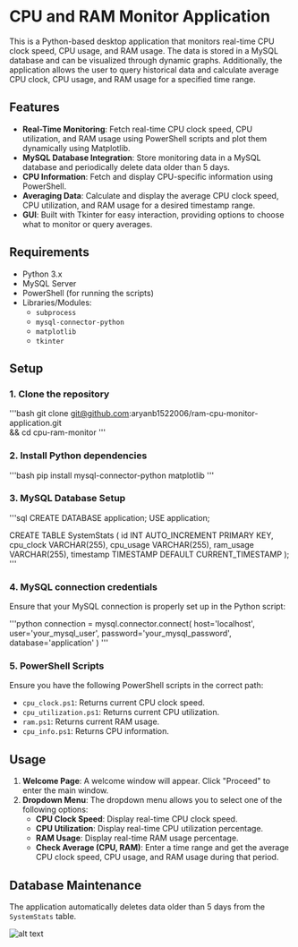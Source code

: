 # CPU and RAM Monitor Application

This is a Python-based desktop application that monitors real-time CPU clock speed, CPU usage, and RAM usage. The data is stored in a MySQL database and can be visualized through dynamic graphs. Additionally, the application allows the user to query historical data and calculate average CPU clock, CPU usage, and RAM usage for a specified time range.

## Features

- **Real-Time Monitoring**: Fetch real-time CPU clock speed, CPU utilization, and RAM usage using PowerShell scripts and plot them dynamically using Matplotlib.
- **MySQL Database Integration**: Store monitoring data in a MySQL database and periodically delete data older than 5 days.
- **CPU Information**: Fetch and display CPU-specific information using PowerShell.
- **Averaging Data**: Calculate and display the average CPU clock speed, CPU utilization, and RAM usage for a desired timestamp range.
- **GUI**: Built with Tkinter for easy interaction, providing options to choose what to monitor or query averages.

## Requirements

- Python 3.x
- MySQL Server
- PowerShell (for running the scripts)
- Libraries/Modules:
  - `subprocess`
  - `mysql-connector-python`
  - `matplotlib`
  - `tkinter`

## Setup

### 1. Clone the repository
'''bash
git clone git@github.com:aryanb1522006/ram-cpu-monitor-application.git \
&& cd cpu-ram-monitor
'''

### 2. Install Python dependencies
'''bash
pip install mysql-connector-python matplotlib
'''

### 3. MySQL Database Setup
'''sql
CREATE DATABASE application;
USE application;

CREATE TABLE SystemStats (
    id INT AUTO_INCREMENT PRIMARY KEY,
    cpu_clock VARCHAR(255),
    cpu_usage VARCHAR(255),
    ram_usage VARCHAR(255),
    timestamp TIMESTAMP DEFAULT CURRENT_TIMESTAMP
);
'''

### 4. MySQL connection credentials
Ensure that your MySQL connection is properly set up in the Python script:

'''python
connection = mysql.connector.connect(
    host='localhost',
    user='your_mysql_user',
    password='your_mysql_password',
    database='application'
)
'''

### 5. PowerShell Scripts
Ensure you have the following PowerShell scripts in the correct path:

- `cpu_clock.ps1`: Returns current CPU clock speed.
- `cpu_utilization.ps1`: Returns current CPU utilization.
- `ram.ps1`: Returns current RAM usage.
- `cpu_info.ps1`: Returns CPU information.

## Usage

1. **Welcome Page**: A welcome window will appear. Click "Proceed" to enter the main window.
2. **Dropdown Menu**: The dropdown menu allows you to select one of the following options:
   - **CPU Clock Speed**: Display real-time CPU clock speed.
   - **CPU Utilization**: Display real-time CPU utilization percentage.
   - **RAM Usage**: Display real-time RAM usage percentage.
   - **Check Average (CPU, RAM)**: Enter a time range and get the average CPU clock speed, CPU usage, and RAM usage during that period.

## Database Maintenance

The application automatically deletes data older than 5 days from the `SystemStats` table.

![alt text](image.png)
